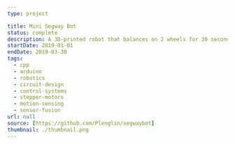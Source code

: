 ```yaml
---
type: project

title: Mini Segway Bot
status: complete
description: A 3D-printed robot that balances on 2 wheels for 30 seconds*
startDate: 2019-01-01
endDate: 2019-03-30
tags:
  - cpp
  - arduino
  - robotics
  - circuit-design
  - control-systems
  - stepper-motors
  - motion-sensing
  - sensor-fusion
url: null
source: [https://github.com/Plenglin/segwaybot]
thumbnail: ./thumbnail.png
---
```

